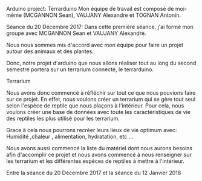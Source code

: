 Arduino project:
Terrarduino
Mon équipe de travail est composé de moi-même (MCGANNON Sean), VAUJANY Alexandre et TOGNAN Antonin.

Séance du 20 Décembre 2017:
Dans cette première séance, j'ai formé mon groupe avec MCGANNON Sean et VAUJANY Alexandre.

Nous nous sommes mis d'accord avec mon équipe pour faire un projet autour des animaux et des plantes.

Donc, notre projet d'arduino que nous allons réaliser tout au long du second semestre portera sur un terrarium connecté, le terrarduino.

Terrarium

Nous avons donc commencé à réfléchir sur tout ce que nous pouvions faire sur ce projet. En effet, nous voulons créer un terrarium qui se gère tout seul selon l'espèce de reptile que nous plaçons à l'intérieur. Pour cela, nous voulons créer une base de données avec toute les caractéristiques de vie des reptiles les plus utilisé pour les terrarium.

Grace à cela nous pourrons recréer leurs lieux de vie optimum avec: Humidité ,chaleur , alimentation, hydratation, etc ...

Nous avons aussi commencé la liste du matériel dont nous aurons besoins afin d'accomplir ce projet et nous avons commencé à nous renseigner sur les terrarium et les différentes espèces de reptiles à mettre à l'intérieur.

Entre la séance du 20 Décembre 2017 et la séance du 12 Janvier 2018

